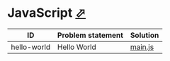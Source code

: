 # JavaScript [⬀](https://exercism.org/tracks/javascript)


| ID          | Problem statement | Solution                       |
|-------------|-------------|--------------------------------|
| hello-world | Hello World | [main.js](hello-world/main.js) |

